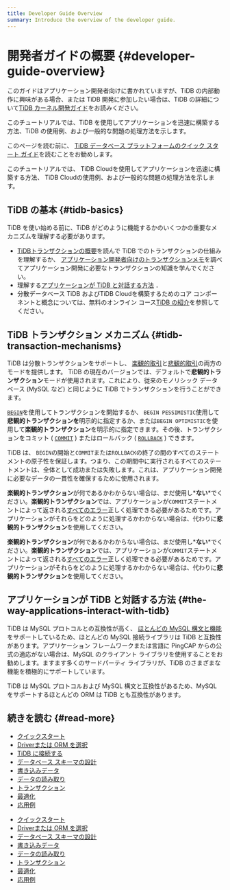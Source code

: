 ```yaml
---
title: Developer Guide Overview
summary: Introduce the overview of the developer guide.
---
```


# 開発者ガイドの概要 {#developer-guide-overview}

このガイドはアプリケーション開発者向けに書かれていますが、TiDB の内部動作に興味がある場合、または TiDB 開発に参加したい場合は、TiDB の詳細について[TiDB カーネル開発ガイド](https://pingcap.github.io/tidb-dev-guide/)をお読みください。

<CustomContent platform="tidb">

このチュートリアルでは、TiDB を使用してアプリケーションを迅速に構築する方法、TiDB の使用例、および一般的な問題の処理方法を示します。

このページを読む前に、 [TiDB データベース プラットフォームのクイック スタート ガイド](/quick-start-with-tidb.md)を読むことをお勧めします。

</CustomContent>

<CustomContent platform="tidb-cloud">

このチュートリアルでは、 TiDB Cloudを使用してアプリケーションを迅速に構築する方法、 TiDB Cloudの使用例、および一般的な問題の処理方法を示します。

</CustomContent>

## TiDB の基本 {#tidb-basics}

TiDB を使い始める前に、TiDB がどのように機能するかのいくつかの重要なメカニズムを理解する必要があります。

-   [TiDBトランザクションの概要](/transaction-overview.md)を読んで TiDB でのトランザクションの仕組みを理解するか、 [アプリケーション開発者向けのトランザクションメモ](/develop/dev-guide-transaction-overview.md)を調べてアプリケーション開発に必要なトランザクションの知識を学んでください。
-   理解する[アプリケーションが TiDB と対話する方法](#the-way-applications-interact-with-tidb) ．
-   分散データベース TiDB およびTiDB Cloudを構築するためのコア コンポーネントと概念については、無料のオンライン コース[TiDB の紹介](https://eng.edu.pingcap.com/catalog/info/id:203/?utm_source=docs-dev-guide)を参照してください。

## TiDB トランザクション メカニズム {#tidb-transaction-mechanisms}

TiDB は分散トランザクションをサポートし、 [楽観的取引](/optimistic-transaction.md)と[悲観的取引](/pessimistic-transaction.md)の両方のモードを提供します。 TiDB の現在のバージョンでは、デフォルトで**悲観的トランザクション**モードが使用されます。これにより、従来のモノリシック データベース (MySQL など) と同じように TiDB でトランザクションを行うことができます。

[`BEGIN`](/sql-statements/sql-statement-begin.md)を使用してトランザクションを開始するか、 `BEGIN PESSIMISTIC`使用して**悲観的トランザクションを**明示的に指定するか、または`BEGIN OPTIMISTIC`を使用して<strong>楽観的トランザクション</strong>を明示的に指定できます。その後、トランザクションをコミット ( [`COMMIT`](/sql-statements/sql-statement-commit.md) ) またはロールバック ( [`ROLLBACK`](/sql-statements/sql-statement-rollback.md) ) できます。

TiDB は、 `BEGIN`の開始と`COMMIT`または`ROLLBACK`の終了の間のすべてのステートメントの原子性を保証します。つまり、この期間中に実行されるすべてのステートメントは、全体として成功または失敗します。これは、アプリケーション開発に必要なデータの一貫性を確保するために使用されます。

<CustomContent platform="tidb">

**楽観的トランザクション**が何であるかわからない場合は、まだ使用し*<strong>ない</strong>*でください。<strong>楽観的トランザクション</strong>では、アプリケーションが`COMMIT`ステートメントによって返される[すべてのエラー](/error-codes.md)正しく処理できる必要があるためです。アプリケーションがそれらをどのように処理するかわからない場合は、代わりに<strong>悲観的トランザクション</strong>を使用してください。

</CustomContent>

<CustomContent platform="tidb-cloud">

**楽観的トランザクション**が何であるかわからない場合は、まだ使用し*<strong>ない</strong>*でください。<strong>楽観的トランザクション</strong>では、アプリケーションが`COMMIT`ステートメントによって返される[すべてのエラー](https://docs.pingcap.com/tidb/stable/error-codes)正しく処理できる必要があるためです。アプリケーションがそれらをどのように処理するかわからない場合は、代わりに<strong>悲観的トランザクション</strong>を使用してください。

</CustomContent>

## アプリケーションが TiDB と対話する方法 {#the-way-applications-interact-with-tidb}

TiDB は MySQL プロトコルとの互換性が高く、 [ほとんどの MySQL 構文と機能](/mysql-compatibility.md)をサポートしているため、ほとんどの MySQL 接続ライブラリは TiDB と互換性があります。アプリケーション フレームワークまたは言語に PingCAP からの公式の適応がない場合は、MySQL のクライアント ライブラリを使用することをお勧めします。ますます多くのサードパーティ ライブラリが、TiDB のさまざまな機能を積極的にサポートしています。

TiDB は MySQL プロトコルおよび MySQL 構文と互換性があるため、MySQL をサポートするほとんどの ORM は TiDB とも互換性があります。

## 続きを読む {#read-more}

<CustomContent platform="tidb">

-   [クイックスタート](/develop/dev-guide-build-cluster-in-cloud.md)
-   [Driverまたは ORM を選択](/develop/dev-guide-choose-driver-or-orm.md)
-   [TiDB に接続する](/develop/dev-guide-connect-to-tidb.md)
-   [データベース スキーマの設計](/develop/dev-guide-schema-design-overview.md)
-   [書き込みデータ](/develop/dev-guide-insert-data.md)
-   [データの読み取り](/develop/dev-guide-get-data-from-single-table.md)
-   [トランザクション](/develop/dev-guide-transaction-overview.md)
-   [最適化](/develop/dev-guide-optimize-sql-overview.md)
-   [応用例](/develop/dev-guide-sample-application-spring-boot.md)

</CustomContent>

<CustomContent platform="tidb-cloud">

-   [クイックスタート](/develop/dev-guide-build-cluster-in-cloud.md)
-   [Driverまたは ORM を選択](/develop/dev-guide-choose-driver-or-orm.md)
-   [データベース スキーマの設計](/develop/dev-guide-schema-design-overview.md)
-   [書き込みデータ](/develop/dev-guide-insert-data.md)
-   [データの読み取り](/develop/dev-guide-get-data-from-single-table.md)
-   [トランザクション](/develop/dev-guide-transaction-overview.md)
-   [最適化](/develop/dev-guide-optimize-sql-overview.md)
-   [応用例](/develop/dev-guide-sample-application-spring-boot.md)

</CustomContent>
